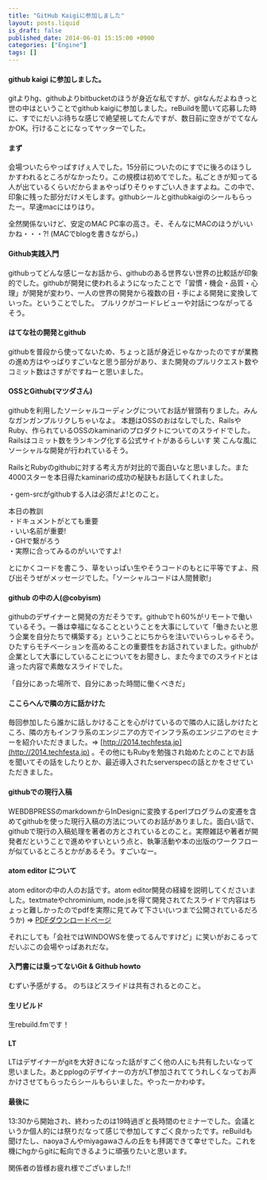 ```yaml
---
title: "GitHub Kaigiに参加しました"
layout: posts.liquid
is_draft: false
published_date: 2014-06-01 15:15:00 +0900
categories: ["Engine"]
tags: []
---
```


#### github kaigi&nbsp;に参加しました。
gitよりhg、githubよりbitbucketのほうが身近な私ですが、gitなんだよねきっと世の中はということでgithub kaigiに参加しました。reBuildを聞いて応募した時に、すでにだいぶ待ちな感じで絶望視してたんですが、数日前に空きがでてなんかOK。行けることになってヤッターでした。

#### まず
会場ついたらやっぱすげぇ人でした。15分前についたのにすでに後ろのほうしかすわれるところがなかったり。この規模は初めてでした。私ごときが知ってる人が出ているくらいだからまぁやっぱりそりゃすごい人きますよね。この中で、印象に残った部分だけメモします。githubシールとgithubkaigiのシールもらったー。早速macにはりはり。

全然関係ないけど、安定のMAC PC率の高さ。そ、そんなにMACのほうがいいかね・・・?! (MACでblogを書きながら。)

#### Github実践入門
githubってどんな感じーなお話から、githubのある世界ない世界の比較話が印象的でした。githubが開発に使われるようになったことで「習慣・機会・品質・心理」が開発が変わり、一人の世界の開発から複数の目・手による開発に変換していった。ということでした。 プルリクがコードレビューや対話につながってるそう。

#### はてな社の開発とgithub
githubを普段から使ってないため、ちょっと話が身近じゃなかったのですが業務の進め方はやっぱりすごいなと思う部分があり、また開発のプルリクエスト数やコミット数はさすがですねーと思いました。

#### OSSとGithub(マツダさん)
githubを利用したソーシャルコーディングについてお話が冒頭有りました。みんなガンガンプルリクしちゃいなよ。 本題はOSSのおはなしでした、RailsやRuby、作られているOSSのkaminariのプロダクトについてのスライドでした。Railsはコミット数をランキング化する公式サイトがあるらしいす 笑 こんな風にソーシャルな開発が行われているそう。

RailsとRubyのgithubに対する考え方が対比的で面白いなと思いました。また4000スターを本日得たkaminariの成功の秘訣もお話してくれました。

・gem-srcがgithubする人は必須だよ!とのこと。

本日の教訓  
・ドキュメントがとても重要  
・いい名前が重要!  
・GHで繋がろう  
・実際に合ってみるのがいいですよ!

とにかくコードを書こう、草をいっぱい生やそうコードのもとに平等ですよ、飛び出そうぜがメッセージでした。「ソーシャルコードは人間賛歌!」

#### github の中の人(@cobyism)
githubのデザイナーと開発の方だそうです。githubでｈ60%がリモートで働いているそう。一番は幸福になることということを大事にしていて「働きたいと思う企業を自分たちで構築する」ということにちからを注いでいらっしゃるそう。ひたすらモチベーションを高めることの重要性をお話されていました。githubが企業として大事にしていることについてをお聞きし、また今までのスライドとは違った内容で素敵なスライドでした。

「自分にあった場所で、自分にあった時間に働くべきだ」

#### ここらへんで隣の方に話かけた
毎回参加したら誰かに話しかけることを心がけているので隣の人に話しかけたところ、隣の方もインフラ系のエンジニアの方でインフラ系のエンジニアのセミナーを紹介いただきました。=\> [http://2014.techfesta.jp](http://2014.techfesta.jp) 。その他にもRubyを勉強され始めたとのことでお話を聞いてその話をしたりとか、最近導入されたserverspecの話とかをさせていただきました。

#### githubでの現行入稿
WEBDBPRESSのmarkdownからInDesignに変換するperlプログラムの変遷を含めてgithubを使った現行入稿の方法についてのお話がありました。面白い話で、githubで現行の入稿処理を著者の方とされているとのこと。実際雑誌や著者が開発者だということで進めやすいという点と、執筆活動や本の出版のワークフローが似ているところとかがあるそう。すごいなー。

#### atom editor&nbsp;について
atom editorの中の人のお話です。atom editor開発の経緯を説明してくださいました。textmateやchrominium, node.jsを得て開発されてたスライドで内容はちょっと難しかったのでpdfを実際に見てみて下さい(いつまで公開されているだろうか) =\> [PDFダウンロードページ](http://bit.ly/1tyxWQ9)

それにしても「会社ではWINDOWSを使ってるんですけど」に笑いがおこるってだいぶこの会場やっぱあれだな。

#### 入門書には乗ってないGit & Github&nbsp;howto
むずい予感がする。 のちほどスライドは共有されるとのこと。

#### 生リビルド
生rebuild.fmです！

#### LT
LTはデザイナーがgitを大好きになった話がすごく他の人にも共有したいなって思いました。あとpplogのデザイナーの方がLT参加されててうれしくなってお声かけさせてもらったらシールもらいました。やったーかわゆす。

#### 最後に
13:30から開始され、終わったのは19時過ぎと長時間のセミナーでした。会議というか個人的には祭りだなって感じで参加してすごく良かったです。reBuildも聞けたし、naoyaさんやmiyagawaさんの丘をも拝謁できて幸せでした。これを機にhgからgitに転向できるように頑張りたいと思います。

関係者の皆様お疲れ様でございました!!


